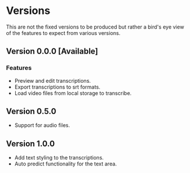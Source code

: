 # Versions

This are not the fixed versions to be produced but rather 
a bird's eye view of the features to expect from various versions.

## Version 0.0.0 [Available]
### Features
*   Preview and edit transcriptions.
*   Export transcriptions to srt formats.
*   Load video files from local storage to transcribe.

## Version 0.5.0
*   Support for audio files.

## Version 1.0.0
*   Add text styling to the transcriptions.
*   Auto predict functionality for the text area.
